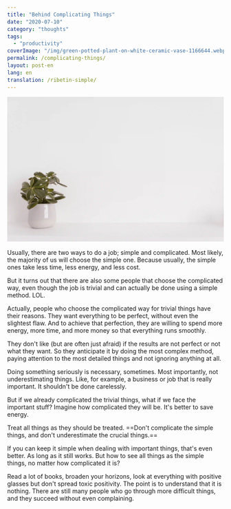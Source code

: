```yaml
---
title: "Behind Complicating Things"
date: "2020-07-10"
category: "thoughts"
tags:
  - "productivity"
coverImage: "/img/green-potted-plant-on-white-ceramic-vase-1166644.webp"
permalink: /complicating-things/
layout: post-en
lang: en
translation: /ribetin-simple/
---
```


![](/img/green-potted-plant-on-white-ceramic-vase-1166644.webp)

Usually, there are two ways to do a job; simple and complicated. Most likely, the majority of us will choose the simple one. Because usually, the simple ones take less time, less energy, and less cost.

But it turns out that there are also some people that choose the complicated way, even though the job is trivial and can actually be done using a simple method. LOL.

Actually, people who choose the complicated way for trivial things have their reasons. They want everything to be perfect, without even the slightest flaw. And to achieve that perfection, they are willing to spend more energy, more time, and more money so that everything runs smoothly.

They don't like (but are often just afraid) if the results are not perfect or not what they want. So they anticipate it by doing the most complex method, paying attention to the most detailed things and not ignoring anything at all.

Doing something seriously is necessary, sometimes. Most importantly, not underestimating things. Like, for example, a business or job that is really important. It shouldn't be done carelessly.

But if we already complicated the trivial things, what if we face the important stuff? Imagine how complicated they will be. It's better to save energy.

Treat all things as they should be treated. ==Don't complicate the simple things, and don't underestimate the crucial things.==

If you can keep it simple when dealing with important things, that's even better. As long as it still works. But how to see all things as the simple things, no matter how complicated it is?

Read a lot of books, broaden your horizons, look at everything with positive glasses but don't spread toxic positivity. The point is to understand that it is nothing. There are still many people who go through more difficult things, and they succeed without even complaining.
